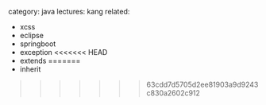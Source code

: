 category: java
lectures: kang
related:
- xcss
- eclipse
- springboot
- exception
<<<<<<< HEAD
- extends
=======
- inherit
>>>>>>> 63cdd7d5705d2ee81903a9d9243c830a2602c912
